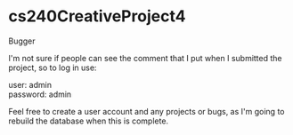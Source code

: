 # cs240CreativeProject4
Bugger

I'm not sure if people can see the comment that I put when I submitted the project, so to log in use:

user: admin<br>
password: admin

Feel free to create a user account and any projects or bugs, as I'm going to rebuild the database when this is complete.

